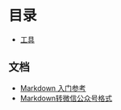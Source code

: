 # 目录 
* [工具](#工具)


## 文档

* [Markdown 入门参考](http://xianbai.me/learn-md/index.html)
* [Markdown转微信公众号格式](http://blog.didispace.com/tools/online-markdown/)
